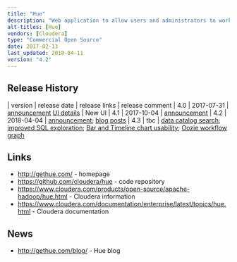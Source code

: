 ```yaml
---
title: "Hue"
description: "Web application to allow users and administrators to work with a Hadoop cluster.  Features include a SQL query tool (with auto-complete, a SQL expression builder,  plotting results as a graph or on a map, and the ability to refine results) over any JDBC compatible database, a Pig query tool (with auto-complete and parameterised queries), a Solr search tool (drag a drop creation of Solr dashboards with grid, timeline, graph, map and filter widgets, a tool for indexing data into Solr and a Solr index browser), a query notebook (Spark, PySpark, Scala, Hive, Impala, Pig and R queries along with visualisation of results as graphs and maps), an Oozie management tool (graphical Oozie workflow, coordinator and bundle editors and an Oozie monitoring and management dashboard), an Apache Sentry configuration tool (for managing permissions to Hive tables and Solr collections), an HDFS and S3 file browser and manager (including the ability to upload and edit data), a YARN job browser (viewing logs and statistics), a Hive Metastore manager (browse, view sample data, create and manage databases and tables), an HBase table manager (browse, view, edit, create and manage tables), a Sqoop2 manager (create, manage and execute Sqoop2 jobs), a ZooKeeper manager (list, view and edit) and a user workspace for saving work done in Hue, organising this in folders and sharing it with other users. Originally released by Cloudera as Cloudera Desktop in October 2009, before being open sourced as Hue in June 2010.  Python/Django based, under active development with a wide range of contributors, and available for all major Hadoop distributions."
alt-titles: [Hue]
vendors: [Cloudera]
type: "Commercial Open Source"
date: 2017-02-13
last_updated: 2018-04-11
version: "4.2"
---
```

## Release History

| version | release date | release links | release comment
| 4.0 | 2017-07-31 | [announcement](http://gethue.com/hue-4-and-its-new-interface-is-out/) [UI details](http://gethue.com/the-hue-4-user-interface-in-detail/) | New UI
| 4.1 | 2017-10-04 | [announcement](http://gethue.com/hue-4-1-is-out/)
| 4.2 | 2018-04-04 | [announcement](http://gethue.com/hue-4-2-and-its-self-service-bi-improvements-are-out/); [blog posts](http://gethue.com/category/hue-4-2/)
| 4.3 | tbc | [data catalog search](http://gethue.com/simplifying-the-end-user-data-catalog-search/); [improved SQL exploration](http://gethue.com/improved-sql-exploration-in-hue-4-3/); [Bar and Timeline chart usability](http://gethue.com/improved-bar-and-timeline-chart-usability/); [Oozie workflow graph](http://gethue.com/improved-oozie-workflow-graph-display-in-hue-4-3/)

## Links

* <http://gethue.com/> - homepage
* <https://github.com/cloudera/hue> - code repository
* <https://www.cloudera.com/products/open-source/apache-hadoop/hue.html> - Cloudera information
* <https://www.cloudera.com/documentation/enterprise/latest/topics/hue.html> - Cloudera documentation

## News

* <http://gethue.com/blog/> - Hue blog